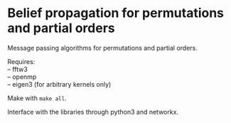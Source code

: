 # Belief propagation for permutations and partial orders
Message passing algorithms for permutations and partial orders.

Requires:<br>
– fftw3<br>
– openmp<br>
– eigen3 (for arbitrary kernels only)<br>

Make with `make all`.

Interface with the libraries through python3 and networkx.
